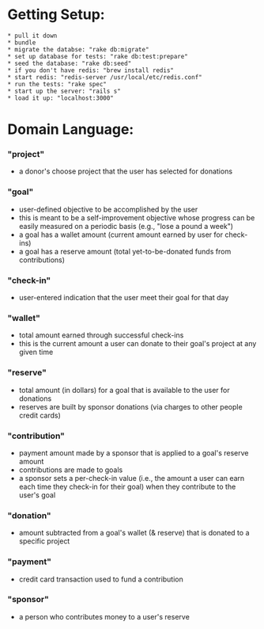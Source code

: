 # Getting Setup:
	* pull it down
	* bundle
	* migrate the databse: "rake db:migrate"
	* set up database for tests: "rake db:test:prepare"
	* seed the database: "rake db:seed"
	* if you don't have redis: "brew install redis"
	* start redis: "redis-server /usr/local/etc/redis.conf"
	* run the tests: "rake spec"
	* start up the server: "rails s"
	* load it up: "localhost:3000"


# Domain Language:

### "project"
 * a donor's choose project that the user has selected for donations

### "goal"
 * user-defined objective to be accomplished by the user
 * this is meant to be a self-improvement objective whose progress can be easily measured on a periodic basis (e.g., "lose a pound a week")
 * a goal has a wallet amount (current amount earned by user for check-ins)
 * a goal has a reserve amount (total yet-to-be-donated funds from contributions)
 
### "check-in"
 * user-entered indication that the user meet their goal for that day

### "wallet"
* total amount earned through successful check-ins
* this is the current amount a user can donate to their goal's project at any given time

### "reserve"
 * total amount (in dollars) for a goal that is available to the user for donations
 * reserves are built by sponsor donations (via charges to other people credit cards)

### "contribution"
 * payment amount made by a sponsor that is applied to a goal's reserve amount
 * contributions are made to goals
 * a sponsor sets a per-check-in value (i.e., the amount a user can earn each time they check-in for their goal) when they contribute to the user's goal

### "donation"
 * amount subtracted from a goal's wallet (& reserve) that is donated to a specific project

### "payment"
 * credit card transaction used to fund a contribution

### "sponsor"
 * a person who contributes money to a user's reserve

